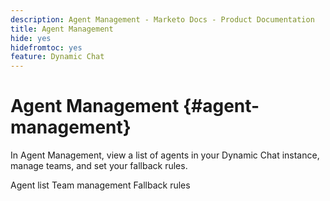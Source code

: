 ```yaml
---
description: Agent Management - Marketo Docs - Product Documentation
title: Agent Management
hide: yes
hidefromtoc: yes
feature: Dynamic Chat
---
```

# Agent Management {#agent-management}

In Agent Management, view a list of agents in your Dynamic Chat instance, manage teams, and set your fallback rules.

Agent list
Team management
Fallback rules
